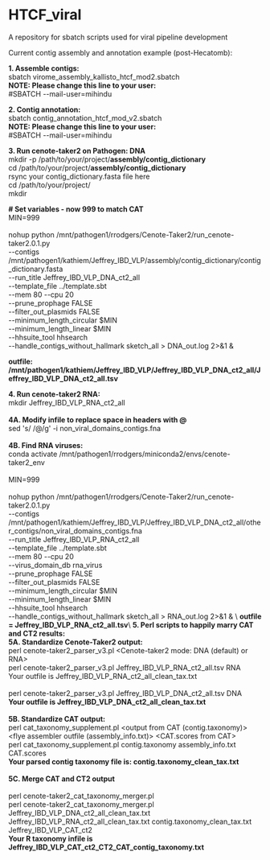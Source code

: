 # HTCF_viral
A repository for sbatch scripts used for viral pipeline development

Current contig assembly and annotation example (post-Hecatomb):

<b>1.  Assemble contigs:</b><br>
sbatch virome_assembly_kallisto_htcf_mod2.sbatch<br>
<b>NOTE: Please change this line to your user:</b><br>
#SBATCH --mail-user=mihindu<br>

<b>2.  Contig annotation:</b><br>
sbatch contig_annotation_htcf_mod_v2.sbatch<br>
<b>NOTE: Please change this line to your user:</b><br>
#SBATCH --mail-user=mihindu<br>

<b>3. Run cenote-taker2 on Pathogen: DNA</b>\
mkdir -p /path/to/your/project/<b>assembly/contig_dictionary</b><br>
cd /path/to/your/project/<b>assembly/contig_dictionary</b><br>
rsync your contig_dictionary.fasta file here<br>
cd /path/to/your/project/<br>
mkdir <folder to run CenoteTaker2><br>

<b># Set variables - now 999 to match CAT</b><br>
MIN=999<br><br>
nohup python /mnt/pathogen1/rrodgers/Cenote-Taker2/run_cenote-taker2.0.1.py \
 --contigs /mnt/pathogen1/kathiem/Jeffrey_IBD_VLP/assembly/contig_dictionary/contig_dictionary.fasta \
 --run_title Jeffrey_IBD_VLP_DNA_ct2_all \
 --template_file ../template.sbt \
 --mem 80 --cpu 20 \
 --prune_prophage FALSE \
 --filter_out_plasmids FALSE \
 --minimum_length_circular $MIN \
 --minimum_length_linear $MIN \
 --hhsuite_tool hhsearch \
 --handle_contigs_without_hallmark sketch_all > DNA_out.log 2>&1 & <br>
 
 <b>outfile: /mnt/pathogen1/kathiem/Jeffrey_IBD_VLP/Jeffrey_IBD_VLP_DNA_ct2_all/Jeffrey_IBD_VLP_DNA_ct2_all.tsv</b><br>
 
<b>4.  Run cenote-taker2 RNA:</b><br>
mkdir Jeffrey_IBD_VLP_RNA_ct2_all<br><br>
<b>4A. Modify infile to replace space in headers with @</b><br>
sed 's/ /@/g' -i non_viral_domains_contigs.fna<br><br>
<b>4B. Find RNA viruses:</b><br>
conda activate /mnt/pathogen1/rrodgers/miniconda2/envs/cenote-taker2_env<br><br>
MIN=999<br><br>
nohup python /mnt/pathogen1/rrodgers/Cenote-Taker2/run_cenote-taker2.0.1.py \
 --contigs /mnt/pathogen1/kathiem/Jeffrey_IBD_VLP/Jeffrey_IBD_VLP_DNA_ct2_all/other_contigs/non_viral_domains_contigs.fna \
 --run_title Jeffrey_IBD_VLP_RNA_ct2_all \
 --template_file ../template.sbt \
 --mem 80 --cpu 20 \
 --virus_domain_db rna_virus \
 --prune_prophage FALSE \
 --filter_out_plasmids FALSE \
 --minimum_length_circular $MIN \
 --minimum_length_linear $MIN \
 --hhsuite_tool hhsearch \
 --handle_contigs_without_hallmark sketch_all > RNA_out.log 2>&1 & \\
<b>outfile = Jeffrey_IBD_VLP_RNA_ct2_all.tsv</b>\\
<b>5.  Perl scripts to happily marry CAT and CT2 results:</b><br>
<b>5A.  Standardize Cenote-Taker2 output:</b><br>
perl cenote-taker2_parser_v3.pl <output from Cenote-taker2> <Cenote-taker2 mode: DNA (default) or RNA><br>
perl cenote-taker2_parser_v3.pl Jeffrey_IBD_VLP_RNA_ct2_all.tsv RNA<br>
Your outfile is Jeffrey_IBD_VLP_RNA_ct2_all_clean_tax.txt</b> <br><br>
perl cenote-taker2_parser_v3.pl Jeffrey_IBD_VLP_DNA_ct2_all.tsv DNA<br>
<b>Your outfile is Jeffrey_IBD_VLP_DNA_ct2_all_clean_tax.txt</b> <br><br>
<b>5B.  Standardize CAT output:</b> \
perl cat_taxonomy_supplement.pl <output from CAT (contig.taxonomy)> <flye assembler outfile (assembly_info.txt)> <CAT.scores from CAT><br>
perl cat_taxonomy_supplement.pl contig.taxonomy assembly_info.txt CAT.scores<br>
<b>Your parsed contig taxonomy file is: contig.taxonomy_clean_tax.txt</b> <br><br>
<b>5C.  Merge CAT and CT2 output</b> <br><br>
perl cenote-taker2_cat_taxonomy_merger.pl <parsed DNA output from Cenote-taker2> <parsed RNA output from Cenote-taker2> <parsed output from CAT> <base name for outfiles><br>
perl cenote-taker2_cat_taxonomy_merger.pl Jeffrey_IBD_VLP_DNA_ct2_all_clean_tax.txt Jeffrey_IBD_VLP_RNA_ct2_all_clean_tax.txt contig.taxonomy_clean_tax.txt Jeffrey_IBD_VLP_CAT_ct2<br>
<b>Your R taxonomy infile is Jeffrey_IBD_VLP_CAT_ct2_CT2_CAT_contig_taxonomy.txt</b> 
